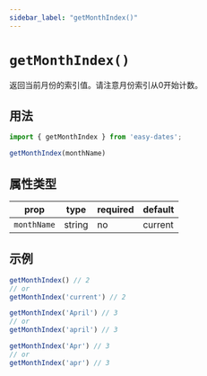 ```yaml
---
sidebar_label: "getMonthIndex()"
---
```


# `getMonthIndex()`

返回当前月份的索引值。请注意月份索引从0开始计数。

## 用法

```javascript
import { getMonthIndex } from 'easy-dates';

getMonthIndex(monthName)
```

## 属性类型

| prop        | type   | required | default |
|-------------|--------|----------|---------|
| `monthName` | string | no       | current |

## 示例

```javascript title="get the current month (March)"
getMonthIndex() // 2
// or
getMonthIndex('current') // 2
```

```javascript title="get a specific month by name"
getMonthIndex('April') // 3
// or
getMonthIndex('april') // 3
```

```javascript title="get a specific month by short name"
getMonthIndex('Apr') // 3
// or
getMonthIndex('apr') // 3
```